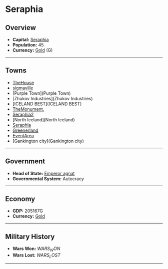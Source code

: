 # Seraphia

## Overview

- **Capital:** [Seraphia](Seraphia)
- **Population:** 45
- **Currency:** [Gold](Gold) (G)

---

## Towns

- [TheHouse](TheHouse)
- [sigmaville](sigmaville)
- [Purple Town](Purple Town)
- [Zhukov Industries](Zhukov Industries)
- [ICELAND BEST](ICELAND BEST)
- [TheMonument.](TheMonument.)
- [Seraphia2](Seraphia2)
- [North Iceland](North Iceland)
- [Seraphia](Seraphia)
- [Greenerland](Greenerland)
- [EventArea](EventArea)
- [Gankington city](Gankington city)

---

## Government

- **Head of State:** [Emperor agnat](agnat)
- **Governmental System:** Autocracy

---

## Economy

- **GDP:** 205167G
- **Currency:** [Gold](Gold)

---

## Military History

- **Wars Won:** $WARS_WON$
- **Wars Lost:** $WARS_LOST$

---

